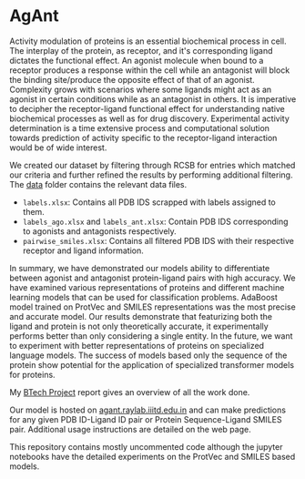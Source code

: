 # AgAnt

Activity modulation of proteins is an  essential biochemical process in cell. The interplay of the protein, as receptor, and it's corresponding ligand dictates the functional effect. An agonist molecule when bound to a receptor produces a response within the cell while an antagonist will block the binding site/produce the opposite effect of that of an agonist. Complexity grows with scenarios where some ligands might act as an agonist in certain conditions while as an antagonist in others. It is imperative to decipher the receptor-ligand functional effect for understanding native biochemical processes as well as for drug discovery. Experimental activity determination is a time extensive process and computational solution towards prediction of activity specific to the receptor-ligand interaction would be of wide interest.

We created our dataset by filtering through RCSB for entries which matched our criteria and further refined the results by performing additional filtering. The [data](https://github.com/RayLabIIITD/AgAnt/tree/main/data) folder contains the relevant data files.
 - `labels.xlsx`: Contains all PDB IDS scrapped with labels assigned to them.
 - `labels_ago.xlsx` and `labels_ant.xlsx`: Contain PDB IDS corresponding to agonists and antagonists respectively.
 - `pairwise_smiles.xlsx`: Contains all filtered PDB IDS with their respective receptor and ligand information.

In summary, we have demonstrated our models ability to differentiate between agonist and antagonist protein-ligand pairs with high accuracy. We have examined various representations of proteins and different machine learning models that can be used for classification problems. AdaBoost model trained on ProtVec and SMILES representations was the most precise and accurate model. Our results demonstrate that featurizing both the ligand and protein is not only theoretically accurate, it experimentally performs better than only considering a single entity. In the future, we want to experiment with better representations of proteins on specialized language models. The success of models based only the sequence of the protein show potential for the application of specialized transformer models for proteins.

My [BTech Project](https://github.com/RayLabIIITD/AgAnt/blob/main/BTP.pdf) report gives an overview of all the work done.

Our model is hosted on [agant.raylab.iiitd.edu.in](http://agant.raylab.iiitd.edu.in:8005) and can make predictions for any given PDB ID-Ligand ID pair or Protein Sequence-Ligand SMILES pair. Additional usage instructions are detailed on the web page.

This repository contains mostly uncommented code although the jupyter notebooks have the detailed experiments on the ProtVec and SMILES based models. 
